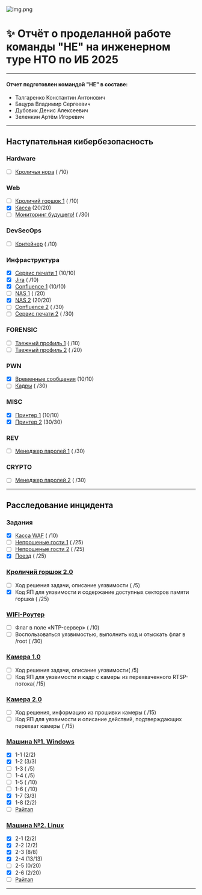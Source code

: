 ![img.png](https://raw.githubusercontent.com/sxpso/uwu-writeups/master/2021/%D0%9D%D0%A2%D0%98/img.png)
# ✨ Отчёт о проделанной работе команды "НЕ" на инженерном туре НТО по ИБ 2025

---

#### Отчет подготовлен командой "НЕ" в составе:
- Талгаренко Константин Антонович
- Бацура Владимир Сергеевич
- Дубовик Денис Алексеевич
- Зеленкин Артём Игоревич

----

## Наступательная кибербезопасность
### Hardware
- [ ] [Кроличья нора]() ( /10)
### Web
- [ ] [Кроличий горшок 1]() ( /10)
- [x] [Касса](ctf/web/Kassa.md) (20/20)
- [ ] [Мониторинг будущего!]() ( /30)
### DevSecOps
- [ ] [Контейнер]() ( /10)
### Инфраструктура
- [x] [Сервис печати 1](ctf/ifr/SP1.md) (10/10)
- [x] [Jira](ctf/ifr/Jira.md) ( /10)
- [x] [Confluence 1](ctf/ifr/Confl1.md) (10/10)
- [ ] [NAS 1]() ( /20)
- [x] [NAS 2](ctf/ifr/NAS2.md) (20/20)
- [ ] [Confluence 2]() ( /30)
- [ ] [Сервис печати 2]() ( /30)
### FORENSIC
- [ ] [Таежный профиль 1]() ( /10)
- [ ] [Таежный профиль 2]() ( /20)
### PWN
- [x] [Временные сообщения](ctf/pwn/VreSo.md) (10/10)
- [ ] [Кадры]() ( /30)
### MISC
- [x] [Принтер 1](ctf/misc/Print1.md) (10/10)
- [x] [Принтер 2](ctf/misc/Print2.md) (30/30)
### REV
- [ ] [Менеджер паролей 1]() ( /30)
### CRYPTO
- [ ] [Менеджер паролей 2]() ( /30)

----

## Расследование инцидента
### Задания
- [x] [Касса WAF](else/Касса%20WAF) ( /10)
- [ ] [Непрошеные гости 1]() ( /25)
- [ ] [Непрошеные гости 2]() ( /25)
- [x] [Поезд](else/Поезд.md) ( /25)
### [Кроличий горшок 2.0](else/Кроличий%20горшой%202.md)
- [ ] Ход решения задачи, описание уязвимости ( /5)
- [x] Код ЯП для уязвимости и содержание доступных секторов памяти горшка ( /25)
### [WIFI-Роутер]()
- [ ] Флаг в поле «NTP-сервер» ( /10)
- [ ] Воспользоваться уязвимостью, выполнить код и отыскать флаг в /root ( /30)
### [Камера 1.0]()
- [ ] Ход решения задачи, описание уязвимости( /5)
- [ ] Код ЯП для уязвимости и кадр с камеры из перехваченного RTSP-потока( /15)
### [Камера 2.0]()
- [ ] Ход решения, информацию из прошивки камеры ( /15)
- [ ] Код ЯП для уязвимости и описание действий, подтверждающих перехват камеры ( /15)
### [Машина №1. Windows](foren/uno/README.md)
- [x] 1-1 (2/2)
- [x] 1-2 (3/3)
- [ ] 1-3 ( /5)
- [ ] 1-4 ( /5)
- [ ] 1-5 ( /10)
- [ ] 1-6 ( /10)
- [x] 1-7 (3/3)
- [x] 1-8 (2/2)
- [ ] [Райтап](foren/uno/WRITEUP.md)
### [Машина №2. Linux](foren/dos/README.md)
- [x] 2-1 (2/2)
- [x] 2-2 (2/2)
- [x] 2-3 (8/8)
- [x] 2-4 (13/13)
- [ ] 2-5 (0/20)
- [x] 2-6 (2/20)
- [ ] [Райтап](foren/dos/WRITEUP.md)

----
